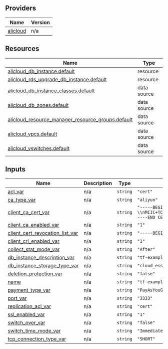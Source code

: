 <!-- BEGIN_TF_DOCS -->
## Providers

| Name | Version |
|------|---------|
| <a name="provider_alicloud"></a> [alicloud](#provider\_alicloud) | n/a |

## Resources

| Name | Type |
|------|------|
| [alicloud_db_instance.default](https://registry.terraform.io/providers/hashicorp/alicloud/latest/docs/resources/db_instance) | resource |
| [alicloud_rds_upgrade_db_instance.default](https://registry.terraform.io/providers/hashicorp/alicloud/latest/docs/resources/rds_upgrade_db_instance) | resource |
| [alicloud_db_instance_classes.default](https://registry.terraform.io/providers/hashicorp/alicloud/latest/docs/data-sources/db_instance_classes) | data source |
| [alicloud_db_zones.default](https://registry.terraform.io/providers/hashicorp/alicloud/latest/docs/data-sources/db_zones) | data source |
| [alicloud_resource_manager_resource_groups.default](https://registry.terraform.io/providers/hashicorp/alicloud/latest/docs/data-sources/resource_manager_resource_groups) | data source |
| [alicloud_vpcs.default](https://registry.terraform.io/providers/hashicorp/alicloud/latest/docs/data-sources/vpcs) | data source |
| [alicloud_vswitches.default](https://registry.terraform.io/providers/hashicorp/alicloud/latest/docs/data-sources/vswitches) | data source |

## Inputs

| Name | Description | Type | Default | Required |
|------|-------------|------|---------|:--------:|
| <a name="input_acl_var"></a> [acl\_var](#input\_acl\_var) | n/a | `string` | `"cert"` | no |
| <a name="input_ca_type_var"></a> [ca\_type\_var](#input\_ca\_type\_var) | n/a | `string` | `"aliyun"` | no |
| <a name="input_client_ca_cert_var"></a> [client\_ca\_cert\_var](#input\_client\_ca\_cert\_var) | n/a | `string` | `"-----BEGIN CERTIFICATE-----\\nMIIC+TCCAeGgAwIBAgIJAKfv52qIKAi7MA0GCSqGSIb3DQEBCwUAMBMxETAPBgNV\\nBAMMCHJvb3QtY2ExMB4XDTIxMDQyMzA3Mjk1M1oXDTMxMDQyMTA3Mjk1M1owEzER\\nMA8GA1UEAwwIcm9vdC1jYTEwggEiMA0GCSqGSIb3DQEBAQUAA4IBDwAwggEKAoIB\\nAQCyCXrZgqdge6oSji+URDXN0pMWnq4D8doP8quz09shN9TU4iqtyX+Bw+uYOoNF\\ndNL4W09p8ykca3RzZghXdbHvtSZy5oCe1rup0xaATAgejDZKBi32ogLXdlA5UMyi\\nc0OqIQpOZ+OmeMEVEZP7wsbDy7jS2v59d5OI4tnH2V2SDoWlI/7F9QOq36ER0UqY\\nnnjJGnOsTDVeSy4ZXHMT0pXvSSLHsMMhzSJa6t3CiOuAeAW43zIS9tag0yvJI1v7\\nxKSJTLs9O5V/h+oD9xofQ4kb4kOdStB2KpDteNfJWJoJYdvRMO+g1u6c2ovlc7KR\\nrJPX2ZMJh14q99gPt6Dd+beVAgMBAAGjUDBOMB0GA1UdDgQWBBTDGEb5Aj6SI7hM\\nC+AJa3YTNLdDrTAfBgNVHSMEGDAWgBTDGEb5Aj6SI7hMC+AJa3YTNLdDrTAMBgNV\\nHRMEBTADAQH/MA0GCSqGSIb3DQEBCwUAA4IBAQAXWXp6H4bAMZZN6b/rmuxvn4XP\\n8p/7NN7BgPQSvQ24U5n8Lo2X8yXYZ4Si/NfWBitAqHceTk6rYTFhODG8CykiduHh\\nowfhSjlMj9MGVw3j6I7crBuQ8clUGpy0mUNWJ9ObIdEMaVT+S1Jwk88Byf5FEBxO\\nZLg+hg4NQh9qspFAtnhprU9LbcpVtQFY6uyCPs6OEOpPWF1Vtcu+ibQdIQV/e1SQ\\n3NJ54R3MCfgEb9errFPv/rXscgahSMxW0sDvObAYdeIeiVeBp3wYKKFHeRNFPGT1\\njzei5hlUJzGHf9DlgAH/KODvWUY5cvpuMtJY2yLyJv9xHjjyMnZZAOtHZxfR\\n-----END CERTIFICATE-----"` | no |
| <a name="input_client_ca_enabled_var"></a> [client\_ca\_enabled\_var](#input\_client\_ca\_enabled\_var) | n/a | `string` | `"1"` | no |
| <a name="input_client_cert_revocation_list_var"></a> [client\_cert\_revocation\_list\_var](#input\_client\_cert\_revocation\_list\_var) | n/a | `string` | `"-----BEGIN X509 CRL-----\\nMIIBpzCBkAIBATANBgkqhkiG9w0BAQsFADATMREwDwYDVQQDDAhyb290LWNhMRcN\\nMjEwNDI5MDYwODMyWhcNMjEwNTI5MDYwODMyWjA4MBoCCQCG3wQwiFfYbRcNMjEw\\nNDIzMTE0MTI4WjAaAgkAht8EMIhX2G8XDTIxMDQyOTA2MDc1N1qgDzANMAsGA1Ud\\nFAQEAgIQATANBgkqhkiG9w0BAQsFAAOCAQEAq/M+t0zWLZzqw0T23rZsOhjd2/7+\\nu1aHAW5jtjWU+lY4UxGqRsjUTJZnOiSq1w7CWhGxanyjtY/hmSeO6hGMuCmini8f\\nNEq/jRvfeS7yJieFucnW4JFmz1HbqSr2S1uXRuHB1ziTRtGm3Epe0qynKm6O4L4q\\nCIIqba1gye6H4BmEHaQIi4fplN7buWoeC5Ae9EdxRr3+59P4qJhHD4JGller8/QS\\n3m1g75AHJO1dxvAEWy8DrrbP5SrqrsP8mmoNVIHXzCQPGEMnA1sG84365krwR+GC\\noi1eBKozVqfnyLRA1C/ZY+dtt3I6zocA2Lt2+JX47VsbXApGgAPVIpKN6A==\\n-----END X509 CRL-----"` | no |
| <a name="input_client_crl_enabled_var"></a> [client\_crl\_enabled\_var](#input\_client\_crl\_enabled\_var) | n/a | `string` | `"1"` | no |
| <a name="input_collect_stat_mode_var"></a> [collect\_stat\_mode\_var](#input\_collect\_stat\_mode\_var) | n/a | `string` | `"After"` | no |
| <a name="input_db_instance_description_var"></a> [db\_instance\_description\_var](#input\_db\_instance\_description\_var) | n/a | `string` | `"tf-exampleDBInstance_instance_name"` | no |
| <a name="input_db_instance_storage_type_var"></a> [db\_instance\_storage\_type\_var](#input\_db\_instance\_storage\_type\_var) | n/a | `string` | `"cloud_essd"` | no |
| <a name="input_deletion_protection_var"></a> [deletion\_protection\_var](#input\_deletion\_protection\_var) | n/a | `string` | `"false"` | no |
| <a name="input_name"></a> [name](#input\_name) | n/a | `string` | `"tf-exampledbpghaconfig23776"` | no |
| <a name="input_payment_type_var"></a> [payment\_type\_var](#input\_payment\_type\_var) | n/a | `string` | `"PayAsYouGo"` | no |
| <a name="input_port_var"></a> [port\_var](#input\_port\_var) | n/a | `string` | `"3333"` | no |
| <a name="input_replication_acl_var"></a> [replication\_acl\_var](#input\_replication\_acl\_var) | n/a | `string` | `"cert"` | no |
| <a name="input_ssl_enabled_var"></a> [ssl\_enabled\_var](#input\_ssl\_enabled\_var) | n/a | `string` | `"1"` | no |
| <a name="input_switch_over_var"></a> [switch\_over\_var](#input\_switch\_over\_var) | n/a | `string` | `"false"` | no |
| <a name="input_switch_time_mode_var"></a> [switch\_time\_mode\_var](#input\_switch\_time\_mode\_var) | n/a | `string` | `"Immediate"` | no |
| <a name="input_tcp_connection_type_var"></a> [tcp\_connection\_type\_var](#input\_tcp\_connection\_type\_var) | n/a | `string` | `"SHORT"` | no |
<!-- END_TF_DOCS -->    